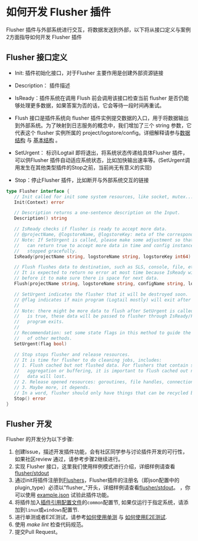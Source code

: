 # 如何开发 Flusher 插件

Flusher 插件与外部系统进行交互，将数据发送到外部，以下将从接口定义与案例2方面指导如何开发 Flusher 插件

## Flusher 接口定义

- Init: 插件初始化接口，对于Flusher 主要作用是创建外部资源链接
- Description： 插件描述
- IsReady：插件系统在调用 Flush 前会调用该接口检查当前 flusher 是否仍能够处理更多数据，如果答案为否的话，它会等待一段时间再重试。
- Flush 接口是插件系统向 flusher 插件实例提交数据的入口，用于将数据输出到外部系统。为了映射到日志服务的概念中，我们增加了三个 string 参数，它代表这个 flusher 实例所属的
  project/logstore/config。详细解释请参与[数据结构](../data-structure.md) 与 [基本结构](../../principle/plugin-system.md) 。

- SetUrgent： 标识iLogtail 即将退出，将系统状态传递给具体Flusher 插件，可以供Flusher 插件自动适应系统状态，比如加快输出速率等。(SetUrgent调用发生在其他类型插件的Stop之前，当前尚无有意义的实现)
- Stop：停止Flusher 插件，比如断开与外部系统交互的链接

```go
type Flusher interface {
   // Init called for init some system resources, like socket, mutex...
   Init(Context) error

   // Description returns a one-sentence description on the Input.
   Description() string

   // IsReady checks if flusher is ready to accept more data.
   // @projectName, @logstoreName, @logstoreKey: meta of the corresponding data.
   // Note: If SetUrgent is called, please make some adjustment so that IsReady
   //   can return true to accept more data in time and config instance can be
   //   stopped gracefully.
   IsReady(projectName string, logstoreName string, logstoreKey int64) bool

   // Flush flushes data to destination, such as SLS, console, file, etc.
   // It is expected to return no error at most time because IsReady will be called
   // before it to make sure there is space for next data.
   Flush(projectName string, logstoreName string, configName string, logGroupList []*protocol.LogGroup) error

   // SetUrgent indicates the flusher that it will be destroyed soon.
   // @flag indicates if main program (Logtail mostly) will exit after calling this.
   //
   // Note: there might be more data to flush after SetUrgent is called, and if flag
   //   is true, these data will be passed to flusher through IsReady/Flush before
   //   program exits.
   //
   // Recommendation: set some state flags in this method to guide the behavior
   //   of other methods.
   SetUrgent(flag bool)

   // Stop stops flusher and release resources.
   // It is time for flusher to do cleaning jobs, includes:
   // 1. Flush cached but not flushed data. For flushers that contain some kinds of
   //   aggregation or buffering, it is important to flush cached out now, otherwise
   //   data will lost.
   // 2. Release opened resources: goroutines, file handles, connections, etc.
   // 3. Maybe more, it depends.
   // In a word, flusher should only have things that can be recycled by GC after this.
   Stop() error
}
```

## Flusher 开发

Flusher 的开发分为以下步骤:

1. 创建Issue，描述开发插件功能，会有社区同学参与讨论插件开发的可行性，如果社区review 通过，请参考步骤2继续进行。
2. 实现 Flusher 接口，这里我们使用样例模式进行介绍，详细样例请查看[flusher/stdout](https://github.com/alibaba/loongcollector/blob/main/plugins/flusher/stdout/flusher_stdout.go)
3. 通过init将插件注册到[Flushers](https://github.com/alibaba/loongcollector/blob/main/plugin.go)，Flusher插件的注册名（即json配置中的plugin_type）必须以"flusher_"开头，详细样例请查看[flusher/stdout](https://github.com/alibaba/loongcollector/blob/main/plugins/flusher/stdout/flusher_stdout.go)。
   ，你可以使用 [example.json](https://github.com/alibaba/loongcollector/blob/main/plugins/processor/addfields/example.json) 试验此插件功能。
4. 将插件加入[插件引用配置文件](https://github.com/alibaba/loongcollector/blob/main/plugins.yml)的`common`配置节, 如果仅运行于指定系统，请添加到`linux`或`windows`配置节.
5. 进行单测或者E2E测试，请参考[如何使用单测](../test/unit-test.md) 与 [如何使用E2E测试](../test/e2e-test.md).
6. 使用 *make lint* 检查代码规范。
7. 提交Pull Request。
